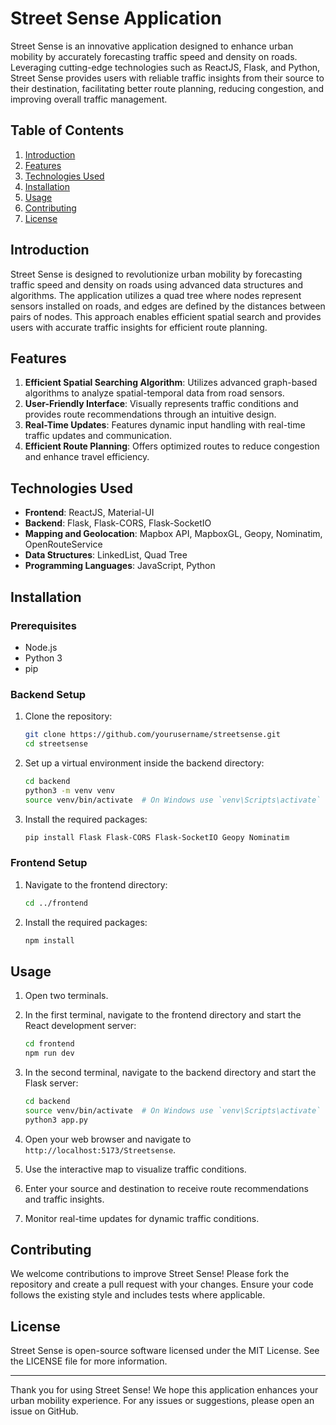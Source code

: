# Street Sense Application

Street Sense is an innovative application designed to enhance urban mobility by accurately forecasting traffic speed and density on roads. Leveraging cutting-edge technologies such as ReactJS, Flask, and Python, Street Sense provides users with reliable traffic insights from their source to their destination, facilitating better route planning, reducing congestion, and improving overall traffic management.

## Table of Contents
1. [Introduction](#introduction)
2. [Features](#features)
3. [Technologies Used](#technologies-used)
4. [Installation](#installation)
5. [Usage](#usage)
6. [Contributing](#contributing)
7. [License](#license)

## Introduction

Street Sense is designed to revolutionize urban mobility by forecasting traffic speed and density on roads using advanced data structures and algorithms. The application utilizes a quad tree where nodes represent sensors installed on roads, and edges are defined by the distances between pairs of nodes. This approach enables efficient spatial search and provides users with accurate traffic insights for efficient route planning.

## Features

1. **Efficient Spatial Searching Algorithm**: Utilizes advanced graph-based algorithms to analyze spatial-temporal data from road sensors.
2. **User-Friendly Interface**: Visually represents traffic conditions and provides route recommendations through an intuitive design.
3. **Real-Time Updates**: Features dynamic input handling with real-time traffic updates and communication.
4. **Efficient Route Planning**: Offers optimized routes to reduce congestion and enhance travel efficiency.

## Technologies Used

- **Frontend**: ReactJS, Material-UI
- **Backend**: Flask, Flask-CORS, Flask-SocketIO
- **Mapping and Geolocation**: Mapbox API, MapboxGL, Geopy, Nominatim, OpenRouteService
- **Data Structures**: LinkedList, Quad Tree
- **Programming Languages**: JavaScript, Python

## Installation

### Prerequisites

- Node.js
- Python 3
- pip

### Backend Setup

1. Clone the repository:
   ```sh
   git clone https://github.com/yourusername/streetsense.git
   cd streetsense
   ```

2. Set up a virtual environment inside the backend directory:
   ```sh
   cd backend
   python3 -m venv venv
   source venv/bin/activate  # On Windows use `venv\Scripts\activate`
   ```

3. Install the required packages:
   ```sh
   pip install Flask Flask-CORS Flask-SocketIO Geopy Nominatim
   ```

### Frontend Setup

1. Navigate to the frontend directory:
   ```sh
   cd ../frontend
   ```

2. Install the required packages:
   ```sh
   npm install
   ```

## Usage

1. Open two terminals.
   
2. In the first terminal, navigate to the frontend directory and start the React development server:
   ```sh
   cd frontend
   npm run dev
   ```

3. In the second terminal, navigate to the backend directory and start the Flask server:
   ```sh
   cd backend
   source venv/bin/activate  # On Windows use `venv\Scripts\activate`
   python3 app.py
   ```

4. Open your web browser and navigate to `http://localhost:5173/Streetsense`.

5. Use the interactive map to visualize traffic conditions.

6. Enter your source and destination to receive route recommendations and traffic insights.

7. Monitor real-time updates for dynamic traffic conditions.

## Contributing

We welcome contributions to improve Street Sense! Please fork the repository and create a pull request with your changes. Ensure your code follows the existing style and includes tests where applicable.

## License

Street Sense is open-source software licensed under the MIT License. See the LICENSE file for more information.

---

Thank you for using Street Sense! We hope this application enhances your urban mobility experience. For any issues or suggestions, please open an issue on GitHub.
